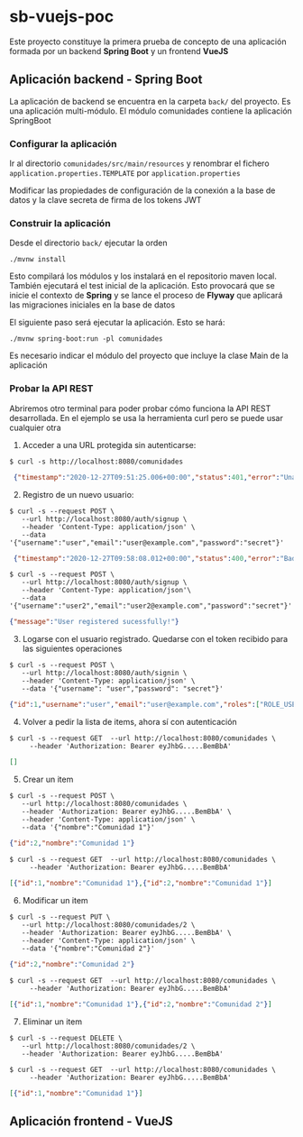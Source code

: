 # sb-vuejs-poc

Este proyecto constituye la primera prueba de concepto de una aplicación formada por un backend **Spring Boot** y un frontend **VueJS**

## Aplicación backend - Spring Boot

La aplicación de backend se encuentra en la carpeta `back/` del proyecto. Es una aplicación multi-módulo. El módulo comunidades contiene la aplicación SpringBoot

### Configurar la aplicación

Ir al directorio `comunidades/src/main/resources` y renombrar el fichero `application.properties.TEMPLATE` por `application.properties`

Modificar las propiedades de configuración de la conexión a la base de datos y la clave secreta de firma de los tokens JWT

### Construir la aplicación

Desde el directorio `back/` ejecutar la orden

`./mvnw install`

Esto compilará los módulos y los instalará en el repositorio maven local.
También ejecutará el test inicial de la aplicación. Esto provocará que se inicie el
contexto de **Spring** y se lance el proceso de **Flyway** que aplicará las migraciones iniciales en la base de datos

El siguiente paso será ejecutar la aplicación. Esto se hará:

`./mvnw spring-boot:run -pl comunidades`

Es necesario indicar el módulo del proyecto que incluye la clase Main de la aplicación

### Probar la API REST

Abriremos otro terminal para poder probar cómo funciona la API REST desarrollada. En el ejemplo se usa la herramienta curl pero se puede usar cualquier otra

1. Acceder a una URL protegida sin autenticarse:
```shell
$ curl -s http://localhost:8080/comunidades
```
```json
 {"timestamp":"2020-12-27T09:51:25.006+00:00","status":401,"error":"Unauthorized","message":"Error: Unauthorized","path":"/comunidades"}
```

2. Registro de un nuevo usuario:
```shell
$ curl -s --request POST \
   --url http://localhost:8080/auth/signup \
   --header 'Content-Type: application/json' \
   --data '{"username":"user","email":"user@example.com","password":"secret"}'
```
```json
 {"timestamp":"2020-12-27T09:58:08.012+00:00","status":400,"error":"Bad Request","message":"Error: Username is already taken!","path":"/auth/signup"}
```

```shell
$ curl -s --request POST \
   --url http://localhost:8080/auth/signup \
   --header 'Content-Type: application/json'\
   --data '{"username":"user2","email":"user2@example.com","password":"secret"}'
```
```json
{"message":"User registered sucessfully!"}
```

3. Logarse con el usuario registrado. Quedarse con el token recibido para las siguientes operaciones
```shell
$ curl -s --request POST \
   --url http://localhost:8080/auth/signin \
   --header 'Content-Type: application/json' \
   --data '{"username": "user","password": "secret"}'
```
```json
{"id":1,"username":"user","email":"user@example.com","roles":["ROLE_USER"],"accessToken":"eyJhbG.....BemBbA","tokenType":"Bearer"}
```

4. Volver a pedir la lista de items, ahora sí con autenticación
```shell
$ curl -s --request GET  --url http://localhost:8080/comunidades \
     --header 'Authorization: Bearer eyJhbG.....BemBbA'
```
```json
[]
```

5. Crear un item
```shell
$ curl -s --request POST \
   --url http://localhost:8080/comunidades \
   --header 'Authorization: Bearer eyJhbG.....BemBbA' \
   --header 'Content-Type: application/json' \
   --data '{"nombre":"Comunidad 1"}'
```
```json
{"id":2,"nombre":"Comunidad 1"}
```

```shell
$ curl -s --request GET  --url http://localhost:8080/comunidades \
     --header 'Authorization: Bearer eyJhbG.....BemBbA'
```
```json
[{"id":1,"nombre":"Comunidad 1"},{"id":2,"nombre":"Comunidad 1"}]
```

6. Modificar un item
```shell
$ curl -s --request PUT \
   --url http://localhost:8080/comunidades/2 \
   --header 'Authorization: Bearer eyJhbG.....BemBbA' \
   --header 'Content-Type: application/json' \
   --data '{"nombre":"Comunidad 2"}'
```
```json
{"id":2,"nombre":"Comunidad 2"}
```
```shell
$ curl -s --request GET  --url http://localhost:8080/comunidades \
     --header 'Authorization: Bearer eyJhbG.....BemBbA'
```
```json
[{"id":1,"nombre":"Comunidad 1"},{"id":2,"nombre":"Comunidad 2"}]
```

7. Eliminar un item

```shell
$ curl -s --request DELETE \
   --url http://localhost:8080/comunidades/2 \
   --header 'Authorization: Bearer eyJhbG.....BemBbA'
```
```shell
$ curl -s --request GET  --url http://localhost:8080/comunidades \
     --header 'Authorization: Bearer eyJhbG.....BemBbA'
```
```json
[{"id":1,"nombre":"Comunidad 1"}]
```





## Aplicación frontend - VueJS
